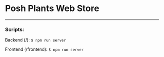 # Posh Plants Web Store
---
### Scripts:
Backend (/):
`$ npm run server`

Frontend (/frontend):
`$ npm run server`